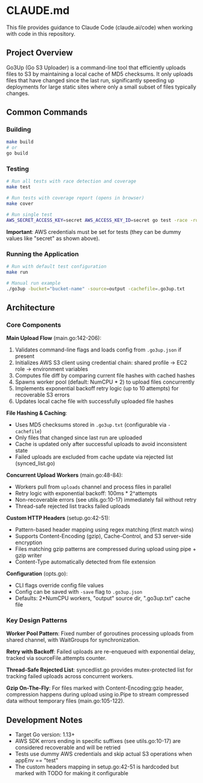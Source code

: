 # CLAUDE.md

This file provides guidance to Claude Code (claude.ai/code) when working with code in this repository.

## Project Overview

Go3Up (Go S3 Uploader) is a command-line tool that efficiently uploads files to S3 by maintaining a local cache of MD5 checksums. It only uploads files that have changed since the last run, significantly speeding up deployments for large static sites where only a small subset of files typically changes.

## Common Commands

### Building
```bash
make build
# or
go build
```

### Testing
```bash
# Run all tests with race detection and coverage
make test

# Run tests with coverage report (opens in browser)
make cover

# Run single test
AWS_SECRET_ACCESS_KEY=secret AWS_ACCESS_KEY_ID=secret go test -race -run TestName
```

**Important**: AWS credentials must be set for tests (they can be dummy values like "secret" as shown above).

### Running the Application
```bash
# Run with default test configuration
make run

# Manual run example
./go3up -bucket="bucket-name" -source=output -cachefile=.go3up.txt
```

## Architecture

### Core Components

**Main Upload Flow** (main.go:142-206):
1. Validates command-line flags and loads config from `.go3up.json` if present
2. Initializes AWS S3 client using credential chain: shared profile → EC2 role → environment variables
3. Computes file diff by comparing current file hashes with cached hashes
4. Spawns worker pool (default: NumCPU * 2) to upload files concurrently
5. Implements exponential backoff retry logic (up to 10 attempts) for recoverable S3 errors
6. Updates local cache file with successfully uploaded file hashes

**File Hashing & Caching**:
- Uses MD5 checksums stored in `.go3up.txt` (configurable via `-cachefile`)
- Only files that changed since last run are uploaded
- Cache is updated only after successful uploads to avoid inconsistent state
- Failed uploads are excluded from cache update via rejected list (synced_list.go)

**Concurrent Upload Workers** (main.go:48-84):
- Workers pull from `uploads` channel and process files in parallel
- Retry logic with exponential backoff: 100ms * 2^attempts
- Non-recoverable errors (see utils.go:10-17) immediately fail without retry
- Thread-safe rejected list tracks failed uploads

**Custom HTTP Headers** (setup.go:42-51):
- Pattern-based header mapping using regex matching (first match wins)
- Supports Content-Encoding (gzip), Cache-Control, and S3 server-side encryption
- Files matching gzip patterns are compressed during upload using pipe + gzip writer
- Content-Type automatically detected from file extension

**Configuration** (opts.go):
- CLI flags override config file values
- Config can be saved with `-save` flag to `.go3up.json`
- Defaults: 2*NumCPU workers, "output" source dir, ".go3up.txt" cache file

### Key Design Patterns

**Worker Pool Pattern**: Fixed number of goroutines processing uploads from shared channel, with WaitGroups for synchronization.

**Retry with Backoff**: Failed uploads are re-enqueued with exponential delay, tracked via sourceFile.attempts counter.

**Thread-Safe Rejected List**: syncedlist.go provides mutex-protected list for tracking failed uploads across concurrent workers.

**Gzip On-The-Fly**: For files marked with Content-Encoding:gzip header, compression happens during upload using io.Pipe to stream compressed data without temporary files (main.go:105-122).

## Development Notes

- Target Go version: 1.13+
- AWS SDK errors ending in specific suffixes (see utils.go:10-17) are considered recoverable and will be retried
- Tests use dummy AWS credentials and skip actual S3 operations when appEnv == "test"
- The custom headers mapping in setup.go:42-51 is hardcoded but marked with TODO for making it configurable
